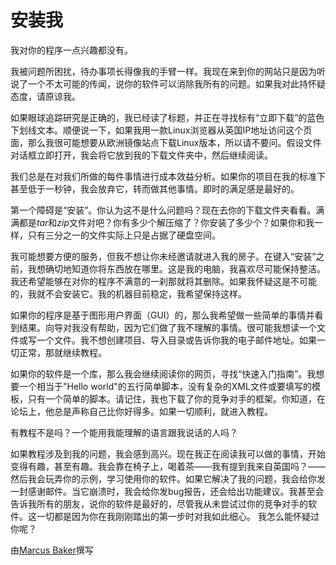 # 安装我

我对你的程序一点兴趣都没有。

我被问题所困扰，待办事项长得像我的手臂一样。我现在来到你的网站只是因为听说了一个不太可能的传闻，说你的软件可以消除我所有的问题。如果我对此持怀疑态度，请原谅我。

如果眼球追踪研究是正确的，我已经读了标题，并正在寻找标有“立即下载”的蓝色下划线文本。顺便说一下，如果我用一款Linux浏览器从英国IP地址访问这个页面，那么我很可能想要从欧洲镜像站点下载Linux版本，所以请不要问。假设文件对话框立即打开，我会将它放到我的下载文件夹中，然后继续阅读。

我们总是在对我们所做的每件事情进行成本效益分析。如果你的项目在我的标准下甚至低于一秒钟，我会放弃它，转而做其他事情。即时的满足感是最好的。

第一个障碍是“安装”。你认为这不是什么问题吗？现在去你的下载文件夹看看。满满都是*tar*和*zip*文件对吧？你有多少个解压缩了？你安装了多少个？如果你和我一样，只有三分之一的文件实际上只是占据了硬盘空间。

我可能想要方便的服务，但我不想让你未经邀请就进入我的房子。在键入“安装”之前，我想确切地知道你将东西放在哪里。这是我的电脑，我喜欢尽可能保持整洁。我还希望能够在对你的程序不满意的一刹那就将其删除。如果我怀疑这是不可能的，我就不会安装它。我的机器目前稳定，我希望保持这样。

如果你的程序是基于图形用户界面（GUI）的，那么我希望做一些简单的事情并看到结果。向导对我没有帮助，因为它们做了我不理解的事情。很可能我想读一个文件或写一个文件。我不想创建项目、导入目录或告诉你我的电子邮件地址。如果一切正常，那就继续教程。

如果你的软件是一个库，那么我会继续阅读你的网页，寻找“快速入门指南”。我想要一个相当于"Hello world"的五行简单脚本，没有复杂的XML文件或要填写的模板，只有一个简单的脚本。请记住，我也下载了你的竞争对手的框架。你知道，在论坛上，他总是声称自己比你好得多。如果一切顺利，就进入教程。

有教程不是吗？一个能用我能理解的语言跟我说话的人吗？

如果教程涉及到我的问题，我会感到高兴。现在我正在阅读我可以做的事情，开始变得有趣，甚至有趣。我会靠在椅子上，喝着茶——我有提到我来自英国吗？——然后我会玩弄你的示例，学习使用你的软件。如果它解决了我的问题，我会给你发一封感谢邮件。当它崩溃时，我会给你发bug报告，还会给出功能建议。我甚至会告诉我所有的朋友，说你的软件是最好的，尽管我从未尝试过你的竞争对手的软件。这一切都是因为你在我刚刚踏出的第一步时对我如此细心。
我怎么能怀疑过你呢？

由[Marcus Baker](http://programmer.97things.oreilly.com/wiki/index.php/Marcus_Baker)撰写
